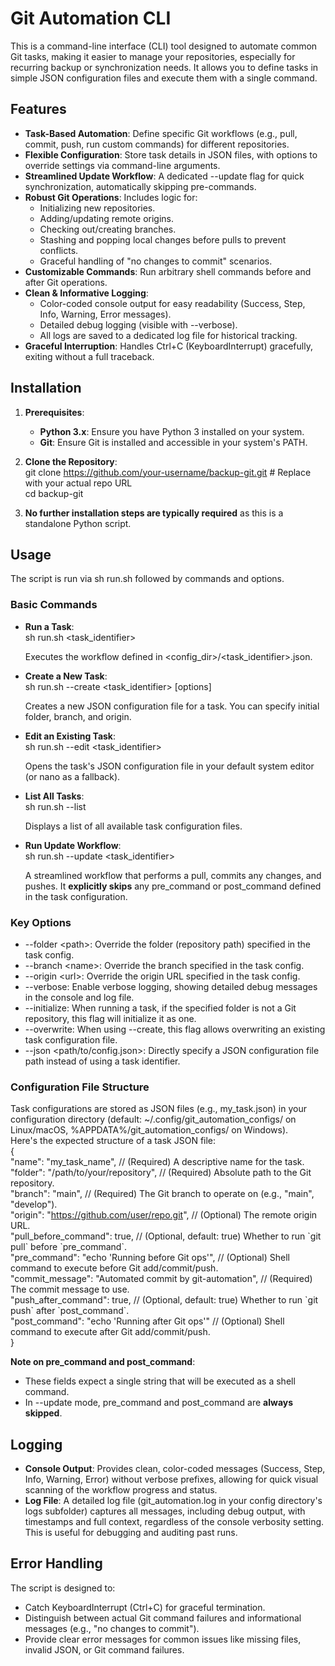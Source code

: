 # **Git Automation CLI**

This is a command-line interface (CLI) tool designed to automate common Git tasks, making it easier to manage your repositories, especially for recurring backup or synchronization needs. It allows you to define tasks in simple JSON configuration files and execute them with a single command.

## **Features**

* **Task-Based Automation**: Define specific Git workflows (e.g., pull, commit, push, run custom commands) for different repositories.  
* **Flexible Configuration**: Store task details in JSON files, with options to override settings via command-line arguments.  
* **Streamlined Update Workflow**: A dedicated \--update flag for quick synchronization, automatically skipping pre-commands.  
* **Robust Git Operations**: Includes logic for:  
  * Initializing new repositories.  
  * Adding/updating remote origins.  
  * Checking out/creating branches.  
  * Stashing and popping local changes before pulls to prevent conflicts.  
  * Graceful handling of "no changes to commit" scenarios.  
* **Customizable Commands**: Run arbitrary shell commands before and after Git operations.  
* **Clean & Informative Logging**:  
  * Color-coded console output for easy readability (Success, Step, Info, Warning, Error messages).  
  * Detailed debug logging (visible with \--verbose).  
  * All logs are saved to a dedicated log file for historical tracking.  
* **Graceful Interruption**: Handles Ctrl+C (KeyboardInterrupt) gracefully, exiting without a full traceback.

## **Installation**

1. **Prerequisites**:  
   * **Python 3.x**: Ensure you have Python 3 installed on your system.  
   * **Git**: Ensure Git is installed and accessible in your system's PATH.  
2. **Clone the Repository**:  
   git clone https://github.com/your-username/backup-git.git \# Replace with your actual repo URL  
   cd backup-git

3. **No further installation steps are typically required** as this is a standalone Python script.

## **Usage**

The script is run via sh run.sh followed by commands and options.

### **Basic Commands**

* **Run a Task**:  
  sh run.sh \<task\_identifier\>

  Executes the workflow defined in \<config\_dir\>/\<task\_identifier\>.json.  
* **Create a New Task**:  
  sh run.sh \--create \<task\_identifier\> \[options\]

  Creates a new JSON configuration file for a task. You can specify initial folder, branch, and origin.  
* **Edit an Existing Task**:  
  sh run.sh \--edit \<task\_identifier\>

  Opens the task's JSON configuration file in your default system editor (or nano as a fallback).  
* **List All Tasks**:  
  sh run.sh \--list

  Displays a list of all available task configuration files.  
* **Run Update Workflow**:  
  sh run.sh \--update \<task\_identifier\>

  A streamlined workflow that performs a pull, commits any changes, and pushes. It **explicitly skips** any pre\_command or post\_command defined in the task configuration.

### **Key Options**

* \--folder \<path\>: Override the folder (repository path) specified in the task config.  
* \--branch \<name\>: Override the branch specified in the task config.  
* \--origin \<url\>: Override the origin URL specified in the task config.  
* \--verbose: Enable verbose logging, showing detailed debug messages in the console and log file.  
* \--initialize: When running a task, if the specified folder is not a Git repository, this flag will initialize it as one.  
* \--overwrite: When using \--create, this flag allows overwriting an existing task configuration file.  
* \--json \<path/to/config.json\>: Directly specify a JSON configuration file path instead of using a task identifier.

### **Configuration File Structure**

Task configurations are stored as JSON files (e.g., my\_task.json) in your configuration directory (default: \~/.config/git\_automation\_configs/ on Linux/macOS, %APPDATA%/git\_automation\_configs/ on Windows).  
Here's the expected structure of a task JSON file:  
{  
    "name": "my\_task\_name",                 // (Required) A descriptive name for the task.  
    "folder": "/path/to/your/repository",   // (Required) Absolute path to the Git repository.  
    "branch": "main",                       // (Required) The Git branch to operate on (e.g., "main", "develop").  
    "origin": "https://github.com/user/repo.git", // (Optional) The remote origin URL.  
    "pull\_before\_command": true,            // (Optional, default: true) Whether to run \`git pull\` before \`pre\_command\`.  
    "pre\_command": "echo 'Running before Git ops'", // (Optional) Shell command to execute before Git add/commit/push.  
    "commit\_message": "Automated commit by git-automation", // (Required) The commit message to use.  
    "push\_after\_command": true,             // (Optional, default: true) Whether to run \`git push\` after \`post\_command\`.  
    "post\_command": "echo 'Running after Git ops'" // (Optional) Shell command to execute after Git add/commit/push.  
}

**Note on pre\_command and post\_command**:

* These fields expect a single string that will be executed as a shell command.  
* In \--update mode, pre\_command and post\_command are **always skipped**.

## **Logging**

* **Console Output**: Provides clean, color-coded messages (Success, Step, Info, Warning, Error) without verbose prefixes, allowing for quick visual scanning of the workflow progress and status.  
* **Log File**: A detailed log file (git\_automation.log in your config directory's logs subfolder) captures all messages, including debug output, with timestamps and full context, regardless of the console verbosity setting. This is useful for debugging and auditing past runs.

## **Error Handling**

The script is designed to:

* Catch KeyboardInterrupt (Ctrl+C) for graceful termination.  
* Distinguish between actual Git command failures and informational messages (e.g., "no changes to commit").  
* Provide clear error messages for common issues like missing files, invalid JSON, or Git command failures.